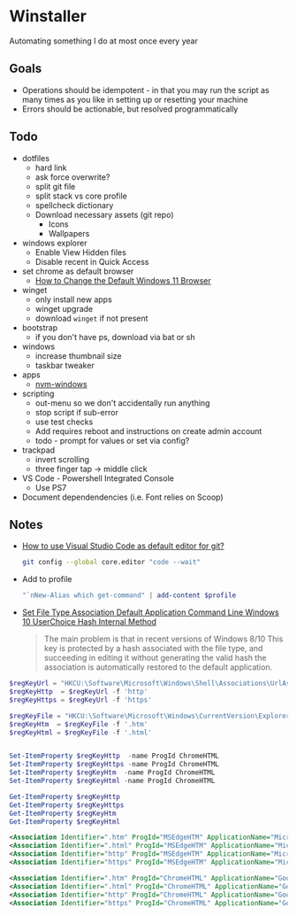# Winstaller

Automating something I do at most once every year

## Goals

* Operations should be idempotent - in that you may run the script as many times as you like in setting up or resetting your machine
* Errors should be actionable, but resolved programmatically

## Todo

* dotfiles
  * hard link
  * ask force overwrite?
  * split git file
  * split stack vs core profile
  * spellcheck dictionary
  * Download necessary assets (git repo)
    * Icons
    * Wallpapers
* windows explorer
  * Enable View Hidden files
  * Disable recent in Quick Access
* set chrome as default browser
  * [How to Change the Default Windows 11 Browser](https://www.makeuseof.com/windows-11-change-default-browser/)
* winget
  * only install new apps
  * winget upgrade
  * download `winget` if not present
* bootstrap
  * if you don't have ps, download via bat or sh
* windows
  * increase thumbnail size
  * taskbar tweaker
* apps
  * [nvm-windows](https://github.com/coreybutler/nvm-windows/releases)
* scripting
  * out-menu so we don't accidentally run anything
  * stop script if sub-error
  * use test checks
  * Add requires reboot and instructions on create admin account
  * todo - prompt for values or set via config?
* trackpad
  * invert scrolling
  * three finger tap -> middle click
* VS Code - Powershell Integrated Console
  * Use PS7
* Document dependendencies (i.e. Font relies on Scoop)


## Notes

* [How to use Visual Studio Code as default editor for git?](https://stackoverflow.com/q/30024353/1366033)

  ```bash
  git config --global core.editor "code --wait"
  ```

* Add to profile

  ```ps1
  "`nNew-Alias which get-command" | add-content $profile
  ```

* [Set File Type Association Default Application Command Line Windows 10 UserChoice Hash Internal Method](https://danysys.com/set-file-type-association-default-application-command-line-windows-10-userchoice-hash-internal-method/)

  > The main problem is that in recent versions of Windows 8/10 This key is protected by a hash associated with the file type, and succeeding in editing it without generating the valid hash the association is automatically restored to the default application.

```ps1
$regKeyUrl = "HKCU:\Software\Microsoft\Windows\Shell\Associations\UrlAssociations\{0}\UserChoice"
$regKeyHttp  = $regKeyUrl -f 'http'
$regKeyHttps = $regKeyUrl -f 'https'

$regKeyFile = "HKCU:\Software\Microsoft\Windows\CurrentVersion\Explorer\FileExts\{0}\UserChoice"
$regKeyHtm  = $regKeyFile -f '.htm'
$regKeyHtml = $regKeyFile -f '.html'


Set-ItemProperty $regKeyHttp  -name ProgId ChromeHTML
Set-ItemProperty $regKeyHttps -name ProgId ChromeHTML
Set-ItemProperty $regKeyHtm  -name ProgId ChromeHTML
Set-ItemProperty $regKeyHtml -name ProgId ChromeHTML

Get-ItemProperty $regKeyHttp
Get-ItemProperty $regKeyHttps
Get-ItemProperty $regKeyHtm
Get-ItemProperty $regKeyHtml
```

```xml
<Association Identifier=".htm" ProgId="MSEdgeHTM" ApplicationName="Microsoft Edge" />
<Association Identifier=".html" ProgId="MSEdgeHTM" ApplicationName="Microsoft Edge" />
<Association Identifier="http" ProgId="MSEdgeHTM" ApplicationName="Microsoft Edge" />
<Association Identifier="https" ProgId="MSEdgeHTM" ApplicationName="Microsoft Edge" />

<Association Identifier=".htm" ProgId="ChromeHTML" ApplicationName="Google Chrome" />
<Association Identifier=".html" ProgId="ChromeHTML" ApplicationName="Google Chrome" />
<Association Identifier="http" ProgId="ChromeHTML" ApplicationName="Google Chrome" />
<Association Identifier="https" ProgId="ChromeHTML" ApplicationName="Google Chrome" />
```
